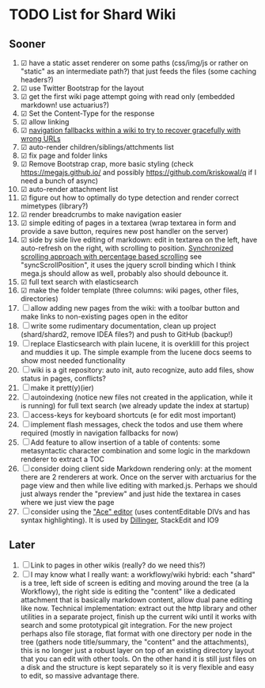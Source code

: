 # TODO List for Shard Wiki

## Sooner
1. ☑ have a static asset renderer on some paths  (css/img/js or rather on "static" as an intermediate path?) that just feeds the files (some caching headers?)
1. ☑ use Twitter Bootstrap for the layout
1. ☑ get the first wiki page attempt going with read only (embedded markdown! use actuarius?)
1. ☑ Set the Content-Type for the response
1. ☑ allow linking
1. ☑ [navigation fallbacks within a wiki to try to recover gracefully with wrong URLs](self:/page/design/navigation)
1. ☑  auto-render children/siblings/attchments list
1. ☑ fix page and folder links
1. ☑ Remove Bootstrap crap, more basic styling (check https://megajs.github.io/ and possibly https://github.com/kriskowal/q if I need a bunch of async)
1. ☑ auto-render attachment list
1. ☑ figure out how to optimally do type detection and render correct mimetypes (library?)
1. ☑ render breadcrumbs to make navigation easier
1. ☑ simple editing of pages in a textarea (wrap textarea in form and provide a save button, requires new post handler on the server)
1. ☑ side by side live editing of markdown: edit in textarea on the left, have auto-refresh on the right, with scrolling to position. [Synchronized scrolling approach with percentage based scrolling](https://github.com/anru/rsted/blob/master/static/scripts/editor.js) see "syncScrollPosition", it uses the jquery scroll binding which I think mega.js should allow as well, probably also should debounce it.
1. ☑ full text search with elasticsearch
1. ☑ make the folder template (three columns: wiki pages, other files, directories)
1. ☐ allow adding new pages from the wiki: with a toolbar button and make links to non-existing pages open in the editor
1. ☐ write some rudimentary documentation, clean up project (shard/shard2, remove IDEA files?) and push to GitHub (backup!)
1. ☐ replace Elasticsearch with plain lucene, it is overklill for this project and muddies it up. The simple example from the lucene docs seems to show most needed functionality
1. ☐ wiki is a git repository: auto init, auto recognize, auto add files, show status in pages, conflicts?
1. ☐ make it prett(y)(ier)
1. ☐ autoindexing (notice new files not created in the application, while it is running) for full text search (we already update the index at startup)
1. ☐ access-keys for keyboard shortcuts (e for edit most important)
1. ☐ implement flash messages, check the todos and use them where required (mostly in navigation fallbacks for now)
1. ☐ Add feature to allow insertion of a table of contents: some metasyntactic character combination and some logic in the markdown renderer to extract a TOC
1. ☐ consider doing client side Markdown rendering only: at the moment there are 2 renderers at work. Once on the server with arctuarius for the page view and then while live editing with marked.js. Perhaps we should just always render the "preview" and just hide the textarea in cases where we just view the page
1. ☐ consider using the ["Ace" editor](http://ace.c9.io/#nav=higlighter) (uses contentEditable DIVs and has syntax highlighting). It is used by [Dillinger](http://dillinger.io/), StackEdit and IO9

## Later
1. ☐ Link to pages in other wikis (really? do we need this?)
1. ☐ I may know what I really want: a workflowy/wiki hybrid: each "shard" is a tree, left side of screen is editing and moving around the tree (a la Workflowy), the right side is editing the "content" like a dedicated attachment that is basically markdown content, allow dual pane editing like now. Technical implementation: extract out the http library and other utilities in a separate project, finish up the current wiki until it works with search and some prototypical git integration. For the new project perhaps also file storage, flat format with one directory per node in the tree (gathers node title/summary, the "content" and the attachments), this is no longer just a robust layer on top of an existing directory layout that you can edit with other tools. On the other hand it is still just files on a disk and the structure is kept separately so it is very flexible and easy to edit, so massive advantage there. 
